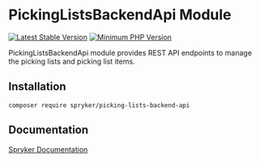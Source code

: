 # PickingListsBackendApi Module
[![Latest Stable Version](https://poser.pugx.org/spryker/picking-lists-backend-api/v/stable.svg)](https://packagist.org/packages/spryker/picking-lists-backend-api)
[![Minimum PHP Version](https://img.shields.io/badge/php-%3E%3D%208.1-8892BF.svg)](https://php.net/)

PickingListsBackendApi module provides REST API endpoints to manage the picking lists and picking list items.

## Installation

```
composer require spryker/picking-lists-backend-api
```

## Documentation

[Spryker Documentation](https://docs.spryker.com)
